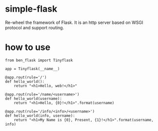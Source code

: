 # simple-flask
Re-wheel the framework of Flask. It is an http server based on WSGI protocol and support routing. 


# how to use 

```
from ben_flask import Tinyflask

app = Tinyflask(__name__)

@app.rout(rule='/')
def hello_world():
    return "<h1>Hello, web!</h1>"

@app.rout(rule='/name/<username>')
def hello_world(username):
    return "<h1>Hello, {0}!</h1>".format(username)

@app.rout(rule='/info/<info>/<username>')
def hello_world(info, username):
    return "<h1>My Name is {0}, Present, {1}!</h1>".format(username, info)

```
